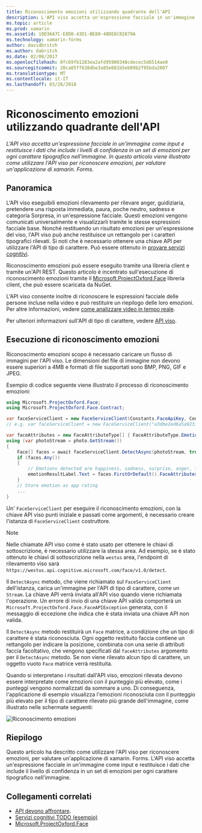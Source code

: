 ```yaml
---
title: Riconoscimento emozioni utilizzando quadrante dell'API
description: L'API viso accetta un'espressione facciale in un'immagine come input e restituisce i dati che include i livelli di confidenza in un set di emozioni per ogni carattere tipografico nell'immagine. In questo articolo viene illustrato come utilizzare l'API viso per riconoscere emozioni, per valutare un'applicazione di xamarin. Forms.
ms.topic: article
ms.prod: xamarin
ms.assetid: 19D36A7C-E8D8-43D1-BE80-48DE6C02879A
ms.technology: xamarin-forms
author: davidbritch
ms.author: dabritch
ms.date: 02/08/2017
ms.openlocfilehash: 0fc69fb1283ea2afd95900348cdecec5d6514ae0
ms.sourcegitcommit: 20ca85ff638dbe3a85e601b5eb09b2f95bda2807
ms.translationtype: MT
ms.contentlocale: it-IT
ms.lasthandoff: 03/28/2018
---
```

# <a name="emotion-recognition-using-the-face-api"></a>Riconoscimento emozioni utilizzando quadrante dell'API

_L'API viso accetta un'espressione facciale in un'immagine come input e restituisce i dati che include i livelli di confidenza in un set di emozioni per ogni carattere tipografico nell'immagine. In questo articolo viene illustrato come utilizzare l'API viso per riconoscere emozioni, per valutare un'applicazione di xamarin. Forms._

## <a name="overview"></a>Panoramica

L'API viso eseguibili emozioni rilevamento per rilevare anger, guidiziaria, pretendere una risposta immediata, paura, poche neutro, sadness e categoria Sorpresa, in un'espressione facciale. Questi emozioni vengono comunicati universalmente e visualizzarli tramite le stesse espressioni facciale base. Nonché restituendo un risultato emozioni per un'espressione del viso, l'API viso può anche restituisce un rettangolo per i caratteri tipografici rilevati. Si noti che è necessario ottenere una chiave API per utilizzare l'API di tipo di carattere. Può essere ottenuto in [provare servizi cognitivi](https://azure.microsoft.com/try/cognitive-services/?api=face-api).

Riconoscimento emozioni può essere eseguito tramite una libreria client e tramite un'API REST. Questo articolo è incentrato sull'esecuzione di riconoscimento emozioni tramite il [Microsoft.ProjectOxford.Face](https://www.nuget.org/packages/Microsoft.ProjectOxford.Face/) libreria client, che può essere scaricata da NuGet.

L'API viso consente inoltre di riconoscere le espressioni facciale delle persone incluse nella video e può restituire un riepilogo delle loro emozioni. Per altre informazioni, vedere [come analizzare video in tempo reale](/azure/cognitive-services/face/face-api-how-to-topics/howtoanalyzevideo_face/).

Per ulteriori informazioni sull'API di tipo di carattere, vedere [API viso](/azure/cognitive-services/face/overview/).

## <a name="performing-emotion-recognition"></a>Esecuzione di riconoscimento emozioni

Riconoscimento emozioni scopo è necessario caricare un flusso di immagini per l'API viso. Le dimensioni del file di immagine non devono essere superiori a 4MB e formati di file supportati sono BMP, PNG, GIF e JPEG.

Esempio di codice seguente viene illustrato il processo di riconoscimento emozioni:

```csharp
using Microsoft.ProjectOxford.Face;
using Microsoft.ProjectOxford.Face.Contract;

var faceServiceClient = new FaceServiceClient(Constants.FaceApiKey, Constants.FaceEndpoint);
// e.g. var faceServiceClient = new FaceServiceClient("a3dbe2ed6a5a9231bb66f9a964d64a12", "https://westus.api.cognitive.microsoft.com/face/v1.0/detect");

var faceAttributes = new FaceAttributeType[] { FaceAttributeType.Emotion };
using (var photoStream = photo.GetStream())
{
    Face[] faces = await faceServiceClient.DetectAsync(photoStream, true, false, faceAttributes);
    if (faces.Any())
    {
        // Emotions detected are happiness, sadness, surprise, anger, fear, contempt, disgust, or neutral.
        emotionResultLabel.Text = faces.FirstOrDefault().FaceAttributes.Emotion.ToRankedList().FirstOrDefault().Key;
    }
    // Store emotion as app rating
    ...
}
```

Un' `FaceServiceClient` per eseguire il riconoscimento emozioni, con la chiave API viso punti iniziale e passati come argomenti, è necessario creare l'istanza di `FaceServiceClient` costruttore.

> [!NOTE]
> Nelle chiamate API viso come è stato usato per ottenere le chiavi di sottoscrizione, è necessario utilizzare la stessa area. Ad esempio, se è stato ottenuto le chiavi di sottoscrizione nella `westus` area, l'endpoint di rilevamento viso sarà `https://westus.api.cognitive.microsoft.com/face/v1.0/detect`.

Il `DetectAsync` metodo, che viene richiamato sul `FaceServiceClient` dell'istanza, carica un'immagine per l'API di tipo di carattere, come un `Stream`. La chiave API verrà inviata all'API viso quando viene richiamata l'operazione. Un errore di invio di una chiave API valida comporterà un `Microsoft.ProjectOxford.Face.FaceAPIException` generata, con il messaggio di eccezione che indica che è stata inviata una chiave API non valida.

Il `DetectAsync` metodo restituirà un `Face` matrice, a condizione che un tipo di carattere è stata riconosciuta. Ogni oggetto restituito faccia contiene un rettangolo per indicare la posizione, combinata con una serie di attributi faccia facoltativo, che vengono specificati dal `faceAttributes` argomento per il `DetectAsync` metodo. Se non viene rilevato alcun tipo di carattere, un oggetto vuoto `Face` matrice verrà restituita.

Quando si interpretano i risultati dall'API viso, emozioni rilevata devono essere interpretate come emozioni con il punteggio più elevato, come i punteggi vengono normalizzati da sommare a uno. Di conseguenza, l'applicazione di esempio visualizza l'emozioni riconosciuta con il punteggio più elevato per il tipo di carattere rilevato più grande dell'immagine, come illustrato nelle schermate seguenti:

![](emotion-recognition-images/emotion-recognition.png "Riconoscimento emozioni")

## <a name="summary"></a>Riepilogo

Questo articolo ha descritto come utilizzare l'API viso per riconoscere emozioni, per valutare un'applicazione di xamarin. Forms. L'API viso accetta un'espressione facciale in un'immagine come input e restituisce i dati che include il livello di confidenza in un set di emozioni per ogni carattere tipografico nell'immagine.

## <a name="related-links"></a>Collegamenti correlati

- [API devono affrontare](/azure/cognitive-services/face/overview/).
- [Servizi cognitivi TODO (esempio)](https://developer.xamarin.com/samples/xamarin-forms/WebServices/TodoCognitiveServices/)
- [Microsoft.ProjectOxford.Face](https://www.nuget.org/packages/Microsoft.ProjectOxford.Face/)
